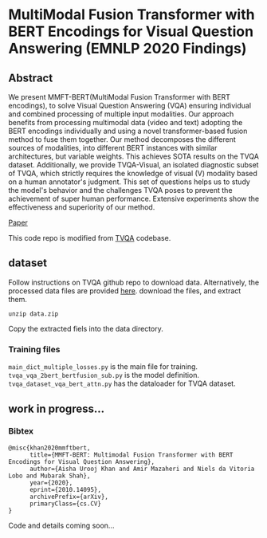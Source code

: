 # MultiModal Fusion Transformer with BERT Encodings for Visual Question Answering (EMNLP 2020 Findings)

## Abstract
We present MMFT-BERT(MultiModal Fusion Transformer with BERT encodings), to solve Visual Question Answering (VQA) ensuring individual and combined processing of multiple input modalities. Our approach benefits from processing multimodal data (video and text) adopting the BERT encodings individually and using a novel transformer-based fusion method to fuse them together. Our method decomposes the different sources of modalities, into different BERT instances with similar architectures, but variable weights. This achieves SOTA results on the TVQA dataset. Additionally, we provide TVQA-Visual, an isolated diagnostic subset of TVQA, which strictly requires the knowledge of visual (V) modality based on a human annotator's judgment. This set of questions helps us to study the model's behavior and the challenges TVQA poses to prevent the achievement of super human performance. Extensive experiments show the effectiveness and superiority of our method.

[Paper](https://aclanthology.org/2020.findings-emnlp.417.pdf)

This code repo is modified from [TVQA](https://github.com/jayleicn/TVQA) codebase. 

## dataset
Follow instructions on TVQA github repo to download data. 
Alternatively, the processed data files are provided [here](https://drive.google.com/file/d/1RO_BJ8Lz3NST4RNcCF-e5oNrvrdrDt1q/view?usp=sharing). download the files, and extract them. 

`
unzip data.zip
`

Copy the extracted fiels into the data directory.

### Training files
`main_dict_multiple_losses.py` is the main file for training.
`tvqa_vqa_2bert_bertfusion_sub.py` is the model definition. 
`tvqa_dataset_vqa_bert_attn.py` has the dataloader for TVQA dataset. 

<!-- To train the system, run the following command: 
`python main_dict_multiple_losses.py --input_streams vcpt sub` -->

## work in progress...


### Bibtex
```
@misc{khan2020mmftbert,
      title={MMFT-BERT: Multimodal Fusion Transformer with BERT Encodings for Visual Question Answering}, 
      author={Aisha Urooj Khan and Amir Mazaheri and Niels da Vitoria Lobo and Mubarak Shah},
      year={2020},
      eprint={2010.14095},
      archivePrefix={arXiv},
      primaryClass={cs.CV}
}
```

Code and details coming soon...
